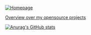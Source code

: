 [![Homepage](https://img.shields.io/badge/homepage-browse-black?logo=firefox&style=for-the-badge)](www.lieret.net)

[Overview over my opensource projects](www.lieret.net/opensource) 

[![Anurag's GitHub stats](https://github-readme-stats.vercel.app/api?username=klieret&hide_border=false&title_color=000000&hide_rank=true&show_icons=true&icon_color=000000&disable_animations=true&custom_title=Stats)](https://github.com/anuraghazra/github-readme-stats)

